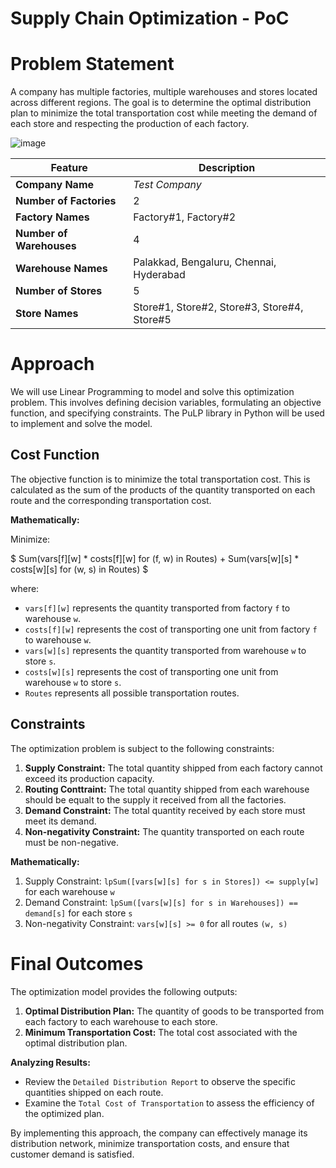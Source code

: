 # Supply Chain Optimization - PoC
# Problem Statement

A company has multiple factories, multiple warehouses and stores located across different regions. The goal is to determine the optimal distribution plan to minimize the total transportation cost while meeting the demand of each store and respecting the production of each factory.

![image](https://github.com/user-attachments/assets/f012935b-d477-4efd-a6be-65b5ebc1206a)


| Feature | Description |
|---|---|
| **Company Name** |  *Test Company* |
| **Number of Factories** | 2 |
| **Factory Names** | Factory#1, Factory#2 |
| **Number of Warehouses** | 4 |
| **Warehouse Names** | Palakkad, Bengaluru, Chennai, Hyderabad |
| **Number of Stores** | 5 |
| **Store Names** | Store#1, Store#2, Store#3, Store#4, Store#5 |


# Approach

We will use Linear Programming to model and solve this optimization problem. This involves defining decision variables, formulating an objective function, and specifying constraints. The PuLP library in Python will be used to implement and solve the model.

## Cost Function

The objective function is to minimize the total transportation cost. This is calculated as the sum of the products of the quantity transported on each route and the corresponding transportation cost.

**Mathematically:**

Minimize:

$ Sum(vars[f][w] * costs[f][w] for (f, w) in Routes) + Sum(vars[w][s] * costs[w][s] for (w, s) in Routes) $


where:
-   `vars[f][w]` represents the quantity transported from factory `f` to warehouse `w`.
-   `costs[f][w]` represents the cost of transporting one unit from factory `f` to warehouse `w`.
-   `vars[w][s]` represents the quantity transported from warehouse `w` to store `s`.
-   `costs[w][s]` represents the cost of transporting one unit from warehouse `w` to store `s`.
-   `Routes` represents all possible transportation routes.

## Constraints

The optimization problem is subject to the following constraints:

1.  **Supply Constraint:** The total quantity shipped from each factory cannot exceed its production capacity.
2.  **Routing Conttraint:** The total quantity shipped from each warehouse should be equalt to the supply it received from all the factories.
3.  **Demand Constraint:** The total quantity received by each store must meet its demand.
4.  **Non-negativity Constraint:** The quantity transported on each route must be non-negative.

**Mathematically:**

1.  Supply Constraint: `lpSum([vars[w][s] for s in Stores]) <= supply[w]` for each warehouse `w`
2.  Demand Constraint: `lpSum([vars[w][s] for s in Warehouses]) == demand[s]` for each store `s`
3.  Non-negativity Constraint: `vars[w][s] >= 0` for all routes `(w, s)`

# Final Outcomes

The optimization model provides the following outputs:

1.  **Optimal Distribution Plan:** The quantity of goods to be transported from each factory to each warehouse to each store.
2.  **Minimum Transportation Cost:** The total cost associated with the optimal distribution plan.

**Analyzing Results:**
- Review the `Detailed Distribution Report` to observe the specific quantities shipped on each route.
- Examine the `Total Cost of Transportation` to assess the efficiency of the optimized plan.

By implementing this approach, the company can effectively manage its distribution network, minimize transportation costs, and ensure that customer demand is satisfied.
